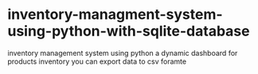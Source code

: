 # inventory-managment-system-using-python-with-sqlite-database
inventory management system using python a dynamic dashboard for products inventory 
you can export data to csv foramte
